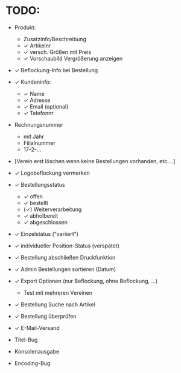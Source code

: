 # TODO:

* Produkt:
  * Zusatzinfo/Beschreibung
  * ✓ Artikelnr
  * ✓ versch. Größen mit Preis
  * ✓ Vorschaubild Vergrößerung anzeigen
* ✓ Beflockung-Info bei Bestellung
* ✓ Kundeninfo:
  * ✓ Name
  * ✓ Adresse
  * ✓ Email (optional)
  * ✓ Telefonnr
* Rechnungsnummer
  * mit Jahr
  * Filialnummer
  * 17-2-...
* [Verein erst löschen wenn keine Bestellungen vorhanden, etc....]

* ✓ Logobeflockung vermerken

* ✓ Bestellungsstatus
  * ✓ offen
  * ✓ bestellt
  * (✓) Weiterverarbeitung
  * ✓ abholbereit
  * ✓ abgeschlossen

* ✓ Einzelstatus ("variiert")
* ✓ individueller Position-Status (verspätet)

* ✓ Bestellung abschließen Druckfunktion

* ✓ Admin Bestellungen sortieren (Datum)

* ✓ Export Optionen (nur Beflockung, ohne Beflockung, ...)
  * Test mit mehreren Vereinen

* ✓ Bestellung Suche nach Artikel

* ✓ Bestellung überprüfen

* ✓ E-Mail-Versand

* Titel-Bug

* Konsolenausgabe

* Encoding-Bug
